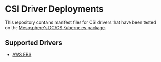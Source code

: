 # CSI Driver Deployments

This repository contains manifest files for CSI drivers that have been tested on the [Mesosphere's DC/OS Kubernetes package](https://docs.mesosphere.com/services/kubernetes/).

## Supported Drivers

* [AWS EBS](https://github.com/mesosphere/csi-driver-deployments/tree/master/aws-ebs/kubernetes)